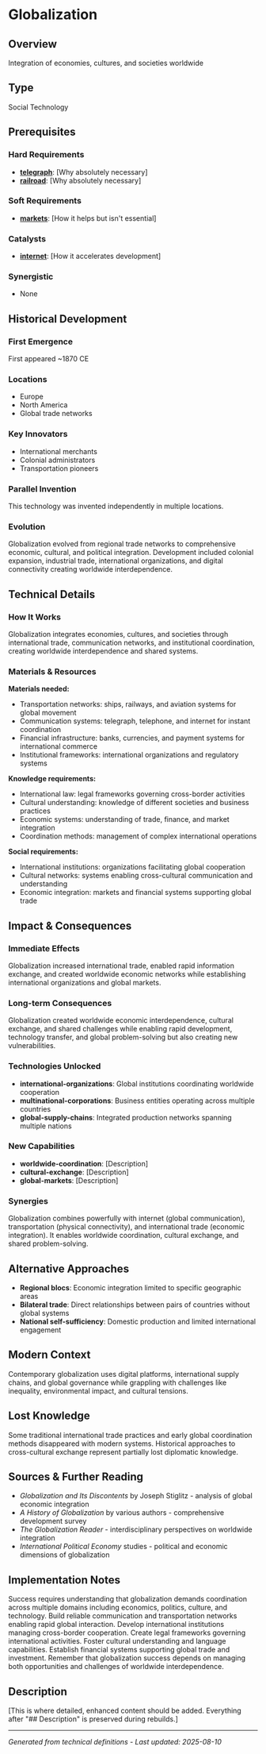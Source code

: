 # Globalization

## Overview
Integration of economies, cultures, and societies worldwide

## Type
Social Technology

## Prerequisites

### Hard Requirements
- **[telegraph](../telegraph/README.md)**: [Why absolutely necessary]
- **[railroad](../railroad/README.md)**: [Why absolutely necessary]

### Soft Requirements
- **[markets](../markets/README.md)**: [How it helps but isn't essential]

### Catalysts
- **[internet](../internet/README.md)**: [How it accelerates development]

### Synergistic
- None

## Historical Development

### First Emergence
First appeared ~1870 CE

### Locations
- Europe
- North America
- Global trade networks

### Key Innovators
- International merchants
- Colonial administrators
- Transportation pioneers





### Parallel Invention
This technology was invented independently in multiple locations.

### Evolution
Globalization evolved from regional trade networks to comprehensive economic, cultural, and political integration. Development included colonial expansion, industrial trade, international organizations, and digital connectivity creating worldwide interdependence.

## Technical Details

### How It Works
Globalization integrates economies, cultures, and societies through international trade, communication networks, and institutional coordination, creating worldwide interdependence and shared systems.

### Materials & Resources
**Materials needed:**
- Transportation networks: ships, railways, and aviation systems for global movement
- Communication systems: telegraph, telephone, and internet for instant coordination
- Financial infrastructure: banks, currencies, and payment systems for international commerce
- Institutional frameworks: international organizations and regulatory systems

**Knowledge requirements:**
- International law: legal frameworks governing cross-border activities
- Cultural understanding: knowledge of different societies and business practices
- Economic systems: understanding of trade, finance, and market integration
- Coordination methods: management of complex international operations

**Social requirements:**
- International institutions: organizations facilitating global cooperation
- Cultural networks: systems enabling cross-cultural communication and understanding
- Economic integration: markets and financial systems supporting global trade





## Impact & Consequences

### Immediate Effects
Globalization increased international trade, enabled rapid information exchange, and created worldwide economic networks while establishing international organizations and global markets.

### Long-term Consequences
Globalization created worldwide economic interdependence, cultural exchange, and shared challenges while enabling rapid development, technology transfer, and global problem-solving but also creating new vulnerabilities.

### Technologies Unlocked
- **international-organizations**: Global institutions coordinating worldwide cooperation
- **multinational-corporations**: Business entities operating across multiple countries
- **global-supply-chains**: Integrated production networks spanning multiple nations

### New Capabilities
- **worldwide-coordination**: [Description]
- **cultural-exchange**: [Description]
- **global-markets**: [Description]

### Synergies
Globalization combines powerfully with internet (global communication), transportation (physical connectivity), and international trade (economic integration). It enables worldwide coordination, cultural exchange, and shared problem-solving.

## Alternative Approaches
- **Regional blocs**: Economic integration limited to specific geographic areas
- **Bilateral trade**: Direct relationships between pairs of countries without global systems
- **National self-sufficiency**: Domestic production and limited international engagement

## Modern Context
Contemporary globalization uses digital platforms, international supply chains, and global governance while grappling with challenges like inequality, environmental impact, and cultural tensions.

## Lost Knowledge
Some traditional international trade practices and early global coordination methods disappeared with modern systems. Historical approaches to cross-cultural exchange represent partially lost diplomatic knowledge.

## Sources & Further Reading
- *Globalization and Its Discontents* by Joseph Stiglitz - analysis of global economic integration
- *A History of Globalization* by various authors - comprehensive development survey
- *The Globalization Reader* - interdisciplinary perspectives on worldwide integration
- *International Political Economy* studies - political and economic dimensions of globalization

## Implementation Notes
Success requires understanding that globalization demands coordination across multiple domains including economics, politics, culture, and technology. Build reliable communication and transportation networks enabling rapid global interaction. Develop international institutions managing cross-border cooperation. Create legal frameworks governing international activities. Foster cultural understanding and language capabilities. Establish financial systems supporting global trade and investment. Remember that globalization success depends on managing both opportunities and challenges of worldwide interdependence.

## Description





[This is where detailed, enhanced content should be added. Everything after "## Description" is preserved during rebuilds.]

---
*Generated from technical definitions - Last updated: 2025-08-10*
